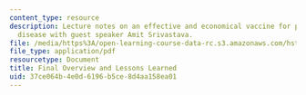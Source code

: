 ```yaml
---
content_type: resource
description: Lecture notes on an effective and economical vaccine for pneumococcal
  disease with guest speaker Amit Srivastava.
file: /media/https%3A/open-learning-course-data-rc.s3.amazonaws.com/hst-939-designing-and-sustaining-technology-innovation-for-global-health-practice-spring-2008/37ce064b4e0d6196b5ce8d4aa158ea01_lecture14.pdf
file_type: application/pdf
resourcetype: Document
title: Final Overview and Lessons Learned
uid: 37ce064b-4e0d-6196-b5ce-8d4aa158ea01
---
```

